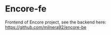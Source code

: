 # Encore-fe
Frontend of Encore project, see the backend here: https://github.com/milnera92/encore-be
